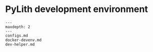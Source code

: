 # PyLith development environment

```{toctree}
---
maxdepth: 2
---
configs.md
docker-devenv.md
dev-helper.md
```
